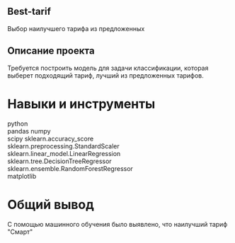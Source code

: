 ## Best-tarif
Выбор наилучшего тарифа из предложенных   

## Описание проекта  
Требуется построить модель для задачи классификации, которая выберет подходящий тариф, лучший из предложенных тарифов.  
# Навыки и инструменты  
python  
pandas
numpy  
scipy
sklearn.accuracy_score  
sklearn.preprocessing.StandardScaler  
sklearn.linear_model.LinearRegression  
sklearn.tree.DecisionTreeRegressor  
sklearn.ensemble.RandomForestRegressor     
matplotlib  
# Общий вывод  
С помощью машинного обучения было выявлено, что наилучший тариф "Смарт"  
